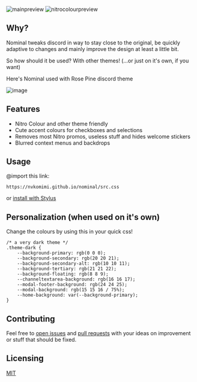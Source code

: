 ![mainpreview](assets/mainpreview.png)
![nitrocolourpreview](assets/nitrocolourpreview.png)

## Why?

Nominal tweaks discord in way to stay close to the original, be quickly adaptive to changes and mainly improve the design at least a little bit.

So how should it be used? With other themes! (...or just on it's own, if you want)

Here's Nominal used with Rose Pine discord theme

![image](https://github.com/nvkomimi/nominal/assets/76652465/ca198276-00b0-4b98-8be0-aa29d93db4cb)

## Features

- Nitro Colour and other theme friendly
- Cute accent colours for checkboxes and selections
- Removes most Nitro promos, useless stuff and hides welcome stickers
- Blurred context menus and backdrops

## Usage

@import this link:

    https://nvkomimi.github.io/nominal/src.css

or [install with Stylus](clients/nominal.user.css)

## Personalization (when used on it's own)

Change the colours by using this in your quick css!

    /* a very dark theme */
    .theme-dark {
        --background-primary: rgb(0 0 0);
        --background-secondary: rgb(20 20 21);
        --background-secondary-alt: rgb(10 10 11);
        --background-tertiary: rgb(21 21 22);
        --background-floating: rgb(8 8 9);
        --channeltextarea-background: rgb(16 16 17);
        --modal-footer-background: rgb(24 24 25);
        --modal-background: rgb(15 15 16 / 75%);
        --home-background: var(--background-primary);
    }

## Contributing

Feel free to [open issues](https://github.com/nvkomimi/nominal/issues/new/choose) and [pull requests](https://github.com/nvkomimi/nominal/compare) with your ideas on improvement or stuff that should be fixed.  

## Licensing

[MIT](LICENSE.md)
